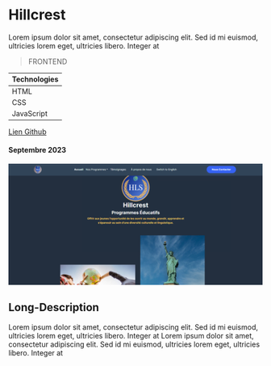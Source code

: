 # Hillcrest

Lorem ipsum dolor sit amet, consectetur adipiscing elit. Sed id mi euismod, ultricies lorem eget, ultricies libero. Integer at

> FRONTEND

| Technologies |
| ------------ |
| HTML         |
| CSS          |
| JavaScript   |

[Lien Github](https://github.com/Eric-Philippe/Hillcrest-Website)

#### Septembre 2023

![preview](https://raw.githubusercontent.com/Eric-Philippe/Hillcrest-Website/main/res/image.png)

## Long-Description

Lorem ipsum dolor sit amet, consectetur adipiscing elit. Sed id mi euismod, ultricies lorem eget, ultricies libero. Integer at
Lorem ipsum dolor sit amet, consectetur adipiscing elit. Sed id mi euismod, ultricies lorem eget, ultricies libero. Integer at
